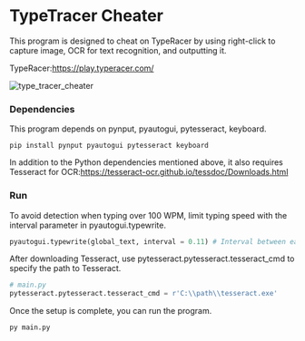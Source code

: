 # TypeTracer Cheater
This program is designed to cheat on TypeRacer by using right-click to capture image, OCR for text recognition, and outputting it.

TypeRacer:https://play.typeracer.com/

![type_tracer_cheater](https://github.com/JTtNinjaCode/Type-Tracer-Cheater/assets/50322815/1786d71a-149c-465b-9610-8374ade10bd0)

### Dependencies
This program depends on pynput, pyautogui, pytesseract, keyboard.
```console
pip install pynput pyautogui pytesseract keyboard
```
In addition to the Python dependencies mentioned above, it also requires Tesseract for OCR:https://tesseract-ocr.github.io/tessdoc/Downloads.html

### Run
To avoid detection when typing over 100 WPM, limit typing speed with the interval parameter in pyautogui.typewrite.
```python
pyautogui.typewrite(global_text, interval = 0.11) # Interval between each typing is 0.11 seconds.
```
After downloading Tesseract, use pytesseract.pytesseract.tesseract_cmd to specify the path to Tesseract.
```python
# main.py
pytesseract.pytesseract.tesseract_cmd = r'C:\\path\\tesseract.exe'
```
Once the setup is complete, you can run the program.
```console
py main.py
```
